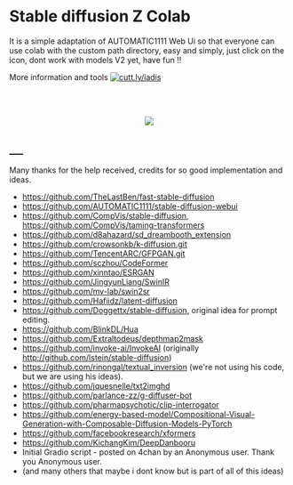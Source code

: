 # Stable diffusion Z Colab
It is a simple adaptation of AUTOMATIC1111 Web Ui so that everyone can use colab with the custom path directory, easy and simply, just click on the icon, dont work with models V2 yet, have fun !!

<p>More information and tools <a href="https://cutt.ly/iadis" rel="nofollow"><img src="https://camo.githubusercontent.com/353dc0088027def780cf08f3597526351ed0e6f6199c9f8173d4941ca6f8d320/68747470733a2f2f696d672e736869656c64732e696f2f62616467652f5361792532305468616e6b732d212d3145414544422e737667" alt="cutt.ly/iadis" data-canonical-src="https://img.shields.io/badge/Say%20Thanks-!-1EAEB.svg" style="max-width: 100%;"></a></p>

<br>
<br>

<a href="https://colab.research.google.com/github/wilzamguerrero/SDZ/blob/main/SDZ.ipynb">
<p align="center">
  <img src="https://github.com/wilzamguerrero/SDZ/blob/main/SDZ_custom/icon/SDZ3.png">
</p>
  
 &nbsp;
 &nbsp;
 &nbsp;
----------------------
</a>Many thanks for the help received, credits for so good implementation and ideas.</h2>
 
- https://github.com/TheLastBen/fast-stable-diffusion
- https://github.com/AUTOMATIC1111/stable-diffusion-webui
- https://github.com/CompVis/stable-diffusion, https://github.com/CompVis/taming-transformers
- https://github.com/d8ahazard/sd_dreambooth_extension
- https://github.com/crowsonkb/k-diffusion.git
- https://github.com/TencentARC/GFPGAN.git
- https://github.com/sczhou/CodeFormer
- https://github.com/xinntao/ESRGAN
- https://github.com/JingyunLiang/SwinIR
- https://github.com/mv-lab/swin2sr
- https://github.com/Hafiidz/latent-diffusion
- https://github.com/Doggettx/stable-diffusion, original idea for prompt editing.
- https://github.com/BlinkDL/Hua
- https://github.com/Extraltodeus/depthmap2mask
- https://github.com/invoke-ai/InvokeAI (originally http://github.com/lstein/stable-diffusion)
- https://github.com/rinongal/textual_inversion (we're not using his code, but we are using his ideas).
- https://github.com/jquesnelle/txt2imghd
- https://github.com/parlance-zz/g-diffuser-bot
- https://github.com/pharmapsychotic/clip-interrogator
- https://github.com/energy-based-model/Compositional-Visual-Generation-with-Composable-Diffusion-Models-PyTorch
- https://github.com/facebookresearch/xformers
- https://github.com/KichangKim/DeepDanbooru
- Initial Gradio script - posted on 4chan by an Anonymous user. Thank you Anonymous user.
- (and many others that maybe i dont know but is part of all of this ideas)



